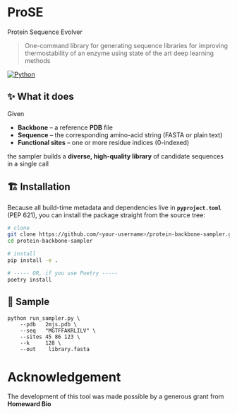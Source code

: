 # ProSE
Protein Sequence Evolver

> One-command library for generating sequence libraries for improving thermostability of an enzyme using state of the art deep learning methods

[![Python](https://img.shields.io/badge/python-3.12%2B-blue.svg)](https://www.python.org/)  

## ✨ What it does
Given

* **Backbone** – a reference **PDB** file  
* **Sequence** – the corresponding amino-acid string (FASTA or plain text)  
* **Functional sites** – one or more residue indices (0-indexed)

the sampler builds a **diverse, high-quality library** of candidate sequences in a
single call

## 🏗️ Installation
Because all build-time metadata and dependencies live in **`pyproject.toml`** (PEP 621),
you can install the package straight from the source tree:

```bash
# clone
git clone https://github.com/<your-username>/protein-backbone-sampler.git
cd protein-backbone-sampler

# install 
pip install -e .         

# ----- OR, if you use Poetry -----
poetry install
```

## 🧪 Sample

```
python run_sampler.py \
    --pdb   2mjs.pdb \
    --seq   "MGTFFAKRLILV" \
    --sites 45 86 123 \
    --k     128 \
    --out    library.fasta
```


# Acknowledgement 

The development of this tool was made possible by a generous grant from **Homeward Bio**
